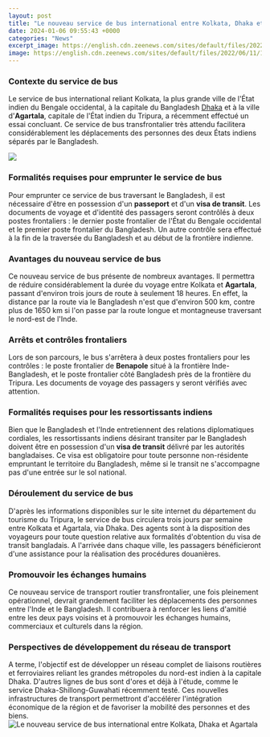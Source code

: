 ```yaml
---
layout: post
title: "Le nouveau service de bus international entre Kolkata, Dhaka et Agartala"
date: 2024-01-06 09:55:43 +0000
categories: "News"
excerpt_image: https://english.cdn.zeenews.com/sites/default/files/2022/06/11/1052478-untitled-design-2022-06-11t090513.036.jpg
image: https://english.cdn.zeenews.com/sites/default/files/2022/06/11/1052478-untitled-design-2022-06-11t090513.036.jpg
---
```


### Contexte du service de bus  
Le service de bus international reliant Kolkata, la plus grande ville de l'État indien du Bengale occidental, à la capitale du Bangladesh [Dhaka](https://travelokla.github.io/2024-01-03-les-moyens-convenables-et-excitants-pour-explorer-l-xc9gypte/) et à la ville d'**Agartala**, capitale de l'État indien du Tripura, a récemment effectué un essai concluant. Ce service de bus transfrontalier très attendu facilitera considérablement les déplacements des personnes des deux États indiens séparés par le Bangladesh. 

![](https://assets.telegraphindia.com/telegraph/2022/Jun/1654857498_bus.jpg)
### Formalités requises pour emprunter le service de bus
Pour emprunter ce service de bus traversant le Bangladesh, il est nécessaire d'être en possession d'un **passeport** et d'un **visa de transit**. Les documents de voyage et d'identité des passagers seront contrôlés à deux postes frontaliers : le dernier poste frontalier de l'État du Bengale occidental et le premier poste frontalier du Bangladesh. Un autre contrôle sera effectué à la fin de la traversée du Bangladesh et au début de la frontière indienne. 
### Avantages du nouveau service de bus 
Ce nouveau service de bus présente de nombreux avantages. Il permettra de réduire considérablement la durée du voyage entre Kolkata et **Agartala**, passant d'environ trois jours de route à seulement 18 heures. En effet, la distance par la route via le Bangladesh n'est que d'environ 500 km, contre plus de 1650 km si l'on passe par la route longue et montagneuse traversant le nord-est de l'Inde. 
### Arrêts et contrôles frontaliers
Lors de son parcours, le bus s'arrêtera à deux postes frontaliers pour les contrôles : le poste frontalier de **Benapole** situé à la frontière Inde-Bangladesh, et le poste frontalier côté Bangladesh près de la frontière du Tripura. Les documents de voyage des passagers y seront vérifiés avec attention.
### Formalités requises pour les ressortissants indiens 
Bien que le Bangladesh et l'Inde entretiennent des relations diplomatiques cordiales, les ressortissants indiens désirant transiter par le Bangladesh doivent être en possession d'un **visa de transit** délivré par les autorités bangladaises. Ce visa est obligatoire pour toute personne non-résidente empruntant le territoire du Bangladesh, même si le transit ne s'accompagne pas d'une entrée sur le sol national. 
### Déroulement du service de bus 
D'après les informations disponibles sur le site internet du département du tourisme du Tripura, le service de bus circulera trois jours par semaine entre Kolkata et Agartala, via Dhaka. Des agents sont à la disposition des voyageurs pour toute question relative aux formalités d'obtention du visa de transit bangladais. A l'arrivée dans chaque ville, les passagers bénéficieront d'une assistance pour la réalisation des procédures douanières.
### Promouvoir les échanges humains 
Ce nouveau service de transport routier transfrontalier, une fois pleinement opérationnel, devrait grandement faciliter les déplacements des personnes entre l'Inde et le Bangladesh. Il contribuera à renforcer les liens d'amitié entre les deux pays voisins et à promouvoir les échanges humains, commerciaux et culturels dans la région.
### Perspectives de développement du réseau de transport 
A terme, l'objectif est de développer un réseau complet de liaisons routières et ferroviaires reliant les grandes métropoles du nord-est indien à la capitale Dhaka. D'autres lignes de bus sont d'ores et déjà à l'étude, comme le service Dhaka-Shillong-Guwahati récemment testé. Ces nouvelles infrastructures de transport permettront d'accélérer l'intégration économique de la région et de favoriser la mobilité des personnes et des biens.
![Le nouveau service de bus international entre Kolkata, Dhaka et Agartala](https://english.cdn.zeenews.com/sites/default/files/2022/06/11/1052478-untitled-design-2022-06-11t090513.036.jpg)